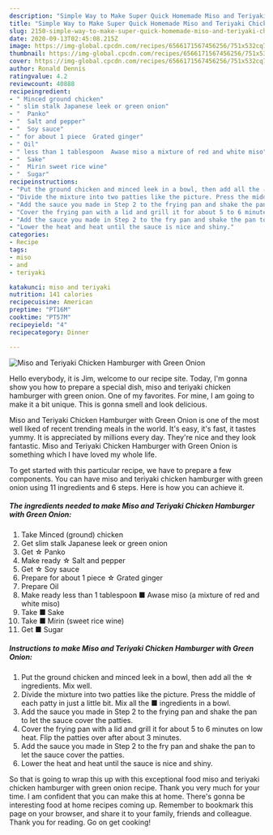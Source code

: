 ```yaml
---
description: "Simple Way to Make Super Quick Homemade Miso and Teriyaki Chicken Hamburger with Green Onion"
title: "Simple Way to Make Super Quick Homemade Miso and Teriyaki Chicken Hamburger with Green Onion"
slug: 2150-simple-way-to-make-super-quick-homemade-miso-and-teriyaki-chicken-hamburger-with-green-onion
date: 2020-09-13T02:45:08.215Z
image: https://img-global.cpcdn.com/recipes/6566171567456256/751x532cq70/miso-and-teriyaki-chicken-hamburger-with-green-onion-recipe-main-photo.jpg
thumbnail: https://img-global.cpcdn.com/recipes/6566171567456256/751x532cq70/miso-and-teriyaki-chicken-hamburger-with-green-onion-recipe-main-photo.jpg
cover: https://img-global.cpcdn.com/recipes/6566171567456256/751x532cq70/miso-and-teriyaki-chicken-hamburger-with-green-onion-recipe-main-photo.jpg
author: Ronald Dennis
ratingvalue: 4.2
reviewcount: 40888
recipeingredient:
- " Minced ground chicken"
- " slim stalk Japanese leek or green onion"
- "  Panko"
- "  Salt and pepper"
- "  Soy sauce"
- " for about 1 piece  Grated ginger"
- " Oil"
- " less than 1 tablespoon  Awase miso a mixture of red and white miso"
- "  Sake"
- "  Mirin sweet rice wine"
- "  Sugar"
recipeinstructions:
- "Put the ground chicken and minced leek in a bowl, then add all the ☆ ingredients. Mix well."
- "Divide the mixture into two patties like the picture. Press the middle of each patty in just a little bit. Mix all the ■ ingredients in a bowl."
- "Add the sauce you made in Step 2 to the frying pan and shake the pan to let the sauce cover the patties."
- "Cover the frying pan with a lid and grill it for about 5 to 6 minutes on low heat. Flip the patties over after about 3 minutes."
- "Add the sauce you made in Step 2 to the fry pan and shake the pan to let the sauce cover the patties."
- "Lower the heat and heat until the sauce is nice and shiny."
categories:
- Recipe
tags:
- miso
- and
- teriyaki

katakunci: miso and teriyaki 
nutrition: 141 calories
recipecuisine: American
preptime: "PT16M"
cooktime: "PT57M"
recipeyield: "4"
recipecategory: Dinner

---
```



![Miso and Teriyaki Chicken Hamburger with Green Onion](https://img-global.cpcdn.com/recipes/6566171567456256/751x532cq70/miso-and-teriyaki-chicken-hamburger-with-green-onion-recipe-main-photo.jpg)

Hello everybody, it is Jim, welcome to our recipe site. Today, I'm gonna show you how to prepare a special dish, miso and teriyaki chicken hamburger with green onion. One of my favorites. For mine, I am going to make it a bit unique. This is gonna smell and look delicious.



Miso and Teriyaki Chicken Hamburger with Green Onion is one of the most well liked of recent trending meals in the world. It's easy, it's fast, it tastes yummy. It is appreciated by millions every day. They're nice and they look fantastic. Miso and Teriyaki Chicken Hamburger with Green Onion is something which I have loved my whole life.


To get started with this particular recipe, we have to prepare a few components. You can have miso and teriyaki chicken hamburger with green onion using 11 ingredients and 6 steps. Here is how you can achieve it.

<!--inarticleads1-->

##### The ingredients needed to make Miso and Teriyaki Chicken Hamburger with Green Onion:

1. Take  Minced (ground) chicken
1. Get  slim stalk Japanese leek or green onion
1. Get  ☆ Panko
1. Make ready  ☆ Salt and pepper
1. Get  ☆ Soy sauce
1. Prepare  for about 1 piece ☆ Grated ginger
1. Prepare  Oil
1. Make ready  less than 1 tablespoon ■ Awase miso (a mixture of red and white miso)
1. Take  ■ Sake
1. Take  ■ Mirin (sweet rice wine)
1. Get  ■ Sugar




<!--inarticleads2-->

##### Instructions to make Miso and Teriyaki Chicken Hamburger with Green Onion:

1. Put the ground chicken and minced leek in a bowl, then add all the ☆ ingredients. Mix well.
1. Divide the mixture into two patties like the picture. Press the middle of each patty in just a little bit. Mix all the ■ ingredients in a bowl.
1. Add the sauce you made in Step 2 to the frying pan and shake the pan to let the sauce cover the patties.
1. Cover the frying pan with a lid and grill it for about 5 to 6 minutes on low heat. Flip the patties over after about 3 minutes.
1. Add the sauce you made in Step 2 to the fry pan and shake the pan to let the sauce cover the patties.
1. Lower the heat and heat until the sauce is nice and shiny.




So that is going to wrap this up with this exceptional food miso and teriyaki chicken hamburger with green onion recipe. Thank you very much for your time. I am confident that you can make this at home. There's gonna be interesting food at home recipes coming up. Remember to bookmark this page on your browser, and share it to your family, friends and colleague. Thank you for reading. Go on get cooking!
